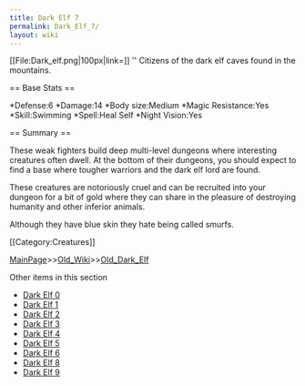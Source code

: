 ```yaml
---
title: Dark Elf 7
permalink: Dark_Elf_7/
layout: wiki
---
```

[[File:Dark_elf.png|100px|link=]] '' Citizens of the dark elf caves found in the mountains.

== Base Stats ==

*Defense:6
*Damage:14
*Body size:Medium
*Magic Resistance:Yes
*Skill:Swimming
*Spell:Heal Self
*Night Vision:Yes

== Summary ==

These weak fighters build deep multi-level dungeons where interesting creatures often dwell. At the bottom of their dungeons, you should expect to find a base where tougher warriors and the dark elf lord are found.

These creatures are notoriously cruel and can be recruited into your dungeon for a bit of gold where they can share in the pleasure of destroying humanity and other inferior animals.

Although they have blue skin they hate being called smurfs.

[[Category:Creatures]]

[MainPage](/keeperrl_wiki/ "wikilink")>>[Old_Wiki](/keeperrl_wiki/Old_Wiki "wikilink")>>[Old_Dark_Elf](/keeperrl_wiki/Old_Dark_Elf "wikilink")

Other items in this section
-    [Dark Elf 0](/keeperrl_wiki/Dark_Elf_0 "wikilink")
-    [Dark Elf 1](/keeperrl_wiki/Dark_Elf_1 "wikilink")
-    [Dark Elf 2](/keeperrl_wiki/Dark_Elf_2 "wikilink")
-    [Dark Elf 3](/keeperrl_wiki/Dark_Elf_3 "wikilink")
-    [Dark Elf 4](/keeperrl_wiki/Dark_Elf_4 "wikilink")
-    [Dark Elf 5](/keeperrl_wiki/Dark_Elf_5 "wikilink")
-    [Dark Elf 6](/keeperrl_wiki/Dark_Elf_6 "wikilink")
-    [Dark Elf 8](/keeperrl_wiki/Dark_Elf_8 "wikilink")
-    [Dark Elf 9](/keeperrl_wiki/Dark_Elf_9 "wikilink")
